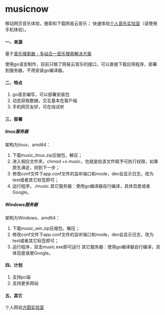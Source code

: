 # musicnow
移动网页音乐体验，搜索和下载网易云音乐；
快速体验[个人音乐实验室](http://tv.osome.top:16881/)（请使用手机体验）。

#### 一、来源
基于[音乐搜索器 - 多站合一音乐搜索解决方案](https://github.com/maicong/music)

使用go语言制作，目前只做了网易云音乐的接口，可以直接下载应用程序，部署到服务器，不用安装go编译器。
#### 二、特点
1. go语言编写，可以部署安装包
2. 动态获取数据，交互基本在客户端
3. 手机网页友好，可在线试听

#### 三、部署
##### linux服务器
架构为linux、amd64：
1. 下载music_linux.zip压缩包，解压；
2. 进入相应文件夹，chmod +x music，也就是给该文件赋予可执行权限，如果原生满足，则到下一步；
3. 修改conf文件下app.conf文件的监听端口和mode，dev会显示日志，改为test或者其它标签即可；
4. 运行程序，./music
其它服务器：使用go编译器自行编译，具体百度或者Google。
##### Windows服务器
架构为Windows、amd64：
1. 下载music_win.zip压缩包，解压；
2. 修改conf文件下app.conf文件的监听端口和mode，dev会显示日志，改为test或者其它标签即可；
3. 运行程序，双击music.exe即可运行
其它服务器：使用go编译器自行编译，具体百度或者Google。

#### 四、计划
1. 支持pc端
2. 支持更多网站

#### 五、其它
个人网站[方圆实验室](http://www.fysys.top/)
